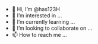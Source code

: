 - 👋 Hi, I’m @has123H
- 👀 I’m interested in ...
- 🌱 I’m currently learning ...
- 💞️ I’m looking to collaborate on ...
- 📫 How to reach me ...

<!---
has123H/has123H is a ✨ special ✨ repository because its `README.md` (this file) appears on your GitHub profile.
You can click the Preview link to take a look at your changes.
--->
